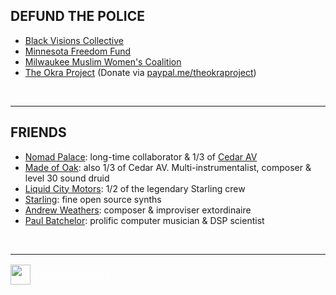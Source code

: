 ## DEFUND THE POLICE

-   [Black Visions Collective](https://www.blackvisionsmn.org)
-   [Minnesota Freedom Fund](https://minnesotafreedomfund.org)
-   [Milwaukee Muslim Women\'s Coalition](https://www.mmwconline.org/donate/)
-   [The Okra Project](https://www.theokraproject.com)
    (Donate via [paypal.me/theokraproject](https://paypal.me/theokraproject))

<br><hr/>

## FRIENDS

- [Nomad Palace](http://nomadpalace.net): long-time collaborator &amp; 1/3 of [Cedar AV](http://cedarav.org)
- [Made of Oak](http://www.madeofoak.com): also 1/3 of Cedar AV. Multi-instrumentalist, composer &amp; level 30 sound druid
- [Liquid City Motors](https://liquidcitymotors.bandcamp.com/releases): 1/2 of the legendary Starling crew
- [Starling](https://starling.space): fine open source synths
- [Andrew Weathers](https://andrewweathers.com): composer &amp; improviser extordinaire
- [Paul Batchelor](https://pbat.ch): prolific computer musician &amp; DSP scientist

<br><hr/>

<a href='https://webring.xxiivv.com/#random' class="merveilles-webring" target='_blank'><img src='https://webring.xxiivv.com/icon.white.svg'/> Merveilles Webring</a>

<style>
    .merveilles-webring {
        background: none;
        border: none;
        color: #fff;
        line-height: 2rem;
        display: flex;
        margin-top: 1rem;
    }
    
    .merveilles-webring img {
        width: 2rem;
        height: 2rem;
        line-height: 2rem;
    }

</style>
